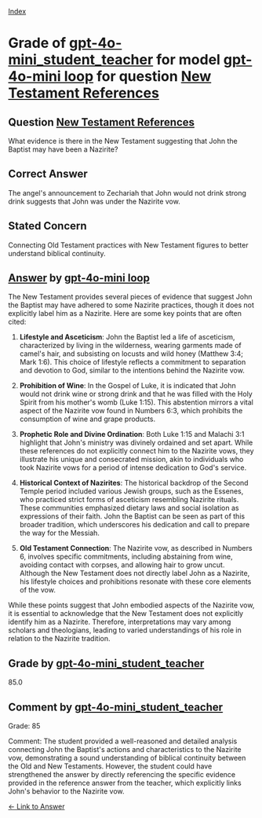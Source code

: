 
[Index](../../../../index.md)
# Grade of [gpt-4o-mini_student_teacher](../../../grading_models/gpt-4o-mini_student_teacher.md) for model [gpt-4o-mini loop](../../../answering_models/gpt-4o-mini_loop.md) for question [New Testament References](../../../questions/New_Testament_References.md)

## Question [New Testament References](../../../questions/New_Testament_References.md)
What evidence is there in the New Testament suggesting that John the Baptist may have been a Nazirite?

## Correct Answer
The angel's announcement to Zechariah that John would not drink strong drink suggests that John was under the Nazirite vow.

## Stated Concern
Connecting Old Testament practices with New Testament figures to better understand biblical continuity.

## [Answer](../New_Testament_References.md) by [gpt-4o-mini loop](../../../answering_models/gpt-4o-mini_loop.md)
The New Testament provides several pieces of evidence that suggest John the Baptist may have adhered to some Nazirite practices, though it does not explicitly label him as a Nazirite. Here are some key points that are often cited:

1. **Lifestyle and Asceticism**: John the Baptist led a life of asceticism, characterized by living in the wilderness, wearing garments made of camel's hair, and subsisting on locusts and wild honey (Matthew 3:4; Mark 1:6). This choice of lifestyle reflects a commitment to separation and devotion to God, similar to the intentions behind the Nazirite vow.

2. **Prohibition of Wine**: In the Gospel of Luke, it is indicated that John would not drink wine or strong drink and that he was filled with the Holy Spirit from his mother's womb (Luke 1:15). This abstention mirrors a vital aspect of the Nazirite vow found in Numbers 6:3, which prohibits the consumption of wine and grape products.

3. **Prophetic Role and Divine Ordination**: Both Luke 1:15 and Malachi 3:1 highlight that John's ministry was divinely ordained and set apart. While these references do not explicitly connect him to the Nazirite vows, they illustrate his unique and consecrated mission, akin to individuals who took Nazirite vows for a period of intense dedication to God's service.

4. **Historical Context of Nazirites**: The historical backdrop of the Second Temple period included various Jewish groups, such as the Essenes, who practiced strict forms of asceticism resembling Nazirite rituals. These communities emphasized dietary laws and social isolation as expressions of their faith. John the Baptist can be seen as part of this broader tradition, which underscores his dedication and call to prepare the way for the Messiah.

5. **Old Testament Connection**: The Nazirite vow, as described in Numbers 6, involves specific commitments, including abstaining from wine, avoiding contact with corpses, and allowing hair to grow uncut. Although the New Testament does not directly label John as a Nazirite, his lifestyle choices and prohibitions resonate with these core elements of the vow.

While these points suggest that John embodied aspects of the Nazirite vow, it is essential to acknowledge that the New Testament does not explicitly identify him as a Nazirite. Therefore, interpretations may vary among scholars and theologians, leading to varied understandings of his role in relation to the Nazirite tradition.

## Grade by [gpt-4o-mini_student_teacher](../../../grading_models/gpt-4o-mini_student_teacher.md)
85.0

## Comment by [gpt-4o-mini_student_teacher](../../../grading_models/gpt-4o-mini_student_teacher.md)
Grade: 85

Comment: The student provided a well-reasoned and detailed analysis connecting John the Baptist's actions and characteristics to the Nazirite vow, demonstrating a sound understanding of biblical continuity between the Old and New Testaments. However, the student could have strengthened the answer by directly referencing the specific evidence provided in the reference answer from the teacher, which explicitly links John's behavior to the Nazirite vow.

[&lt;- Link to Answer](../New_Testament_References.md)
